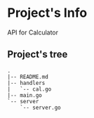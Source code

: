 # Project's Info

API for Calculator

## Project's tree

```
.
|-- README.md
|-- handlers
|   `-- cal.go
|-- main.go
`-- server
    `-- server.go
```
